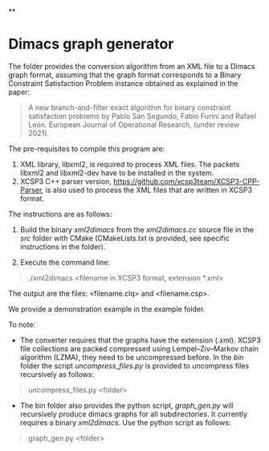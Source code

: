 **
# Dimacs graph generator

The folder provides the conversion algorithm from an XML file to a Dimacs graph format, assuming that the graph format corresponds to a Binary Constraint Satisfaction Problem instance obtained as explained in the paper:

> A new branch-and-filter exact algorithm for binary constraint satisfaction problems
by Pablo San Segundo, Fabio Furini and Rafael León. European Journal of Operational Research, (under review 2021).

The pre-requisites to compile this program are:

1. XML library, libxml2, is required to process XML files. The packets libxml2 and libxml2-dev have to be installed in the system.
2. XCSP3 C++ parser version, https://github.com/xcsp3team/XCSP3-CPP-Parser, is also used to process the XML files that are written in XCSP3 format.

The instructions are as follows:

1. Build the binary *xml2dimacs* from the *xml2dimacs.cc* source file in the *src* folder with CMake (CMakeLists.txt is provided, see specific instructions in the folder). 

2. Execute the command line:

> ./xml2dimacs <filename in XCSP3 format, extension *.xml>

The output are the files: <filename.clq> and <filename.csp>.

We provide a demonstration example in the example folder.

To note:

* The converter requires that the graphs have the extension (.xml). XCSP3 file collections are packed compressed using Lempel–Ziv–Markov chain algorithm (LZMA), they need to be uncompressed before. In the *bin* folder the script *uncompress_files.py* is provided to uncompress files recursively as follows:

> uncompress\_files.py \<folder>

* The bin folder also provides the python script, *graph\_gen.py* will recursively produce dimacs graphs for all subdirectories. It currently requires a binary *xml2dimacs*. Use the python script as follows:

> graph\_gen.py \<folder>


